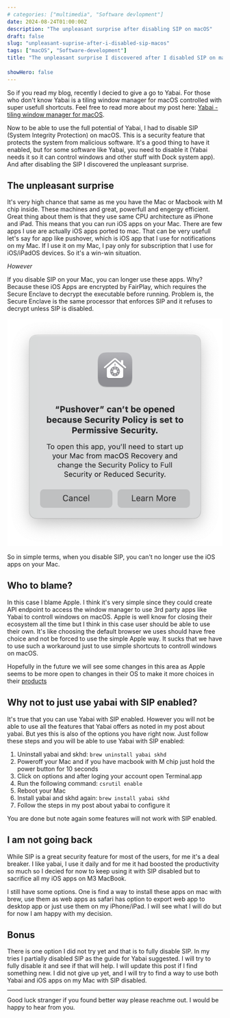 ```yaml
---
# categories: ["multimedia", "Software devlopment"]
date: 2024-08-24T01:00:00Z
description: "The unpleasant surprise after disabling SIP on macOS"
draft: false
slug: "unpleasant-suprise-after-i-disabled-sip-macos"
tags: ["macOS", "Software-development"]
title: "The unpleasant surprise I discovered after I disabled SIP on macOS"

showHero: false
---
```


So if you read my blog, recently I decied to give a go to Yabai. For those who don't know Yabai is a tiling window manager for macOS controlled with super usefull shortcuts. Feel free to read more about my post here: [Yabai - tiling window manager for macOS](/posts/yabai-guide-2024).

Now to be able to use the full potential of Yabai, I had to disable SIP (System Integrity Protection) on macOS. This is a security feature that protects the system from malicious software. It's a good thing to have it enabled, but for some software like Yabai, you need to disable it (Yabai needs it so it can control windows and other stuff with Dock system app).
And after disabling the SIP I discovered the unpleasant surprise.

## The unpleasant surprise

It's very high chance that same as me you have the Mac or Macbook with M chip inside. These machines and great, powerfull and engergy efficient. Great thing about them is that they use same CPU architecture as iPhone and iPad. This means that you can run iOS apps on your Mac. There are few apps I use are actually iOS apps ported to mac. That can be very usefull let's say for app like pushover, which is iOS app that I use for notifications on my Mac. If I use it on my Mac, I pay only for subscription that I use for iOS/iPadOS devices. So it's a win-win situation.

_However_

If you disable SIP on your Mac, you can longer use these apps. Why? Because these iOS Apps are encrypted by FairPlay, which requires the Secure Enclave to decrypt the executable before running. Problem is, the Secure Enclave is the same processor that enforces SIP and it refuses to decrypt unless SIP is disabled.

![unable open image](images/pushover.png "As you can see you can't open the app")

So in simple terms, when you disable SIP, you can't no longer use the iOS apps on your Mac.

## Who to blame?

In this case I blame Apple. I think it's very simple since they could create API endpoint to access the window manager to use 3rd party apps like Yabai to controll windows on macOS. Apple is well know for closing their ecosystem all the time but I think in this case user should be able to use their own. It's like choosing the default browser we uses should have free choice and not be forced to use the simple Apple way. It sucks that we have to use such a workaround just to use simple shortcuts to controll windows on macOS.

Hopefully in the future we will see some changes in this area as Apple seems to be more open to changes in their OS to make it more choices in their [products](https://www.theregister.com/2024/08/24/apple_eu_browser_defaults/)

## Why not to just use yabai with SIP enabled?

It's true that you can use Yabai with SIP enabled. However you will not be able to use all the features that Yabai offers as noted in my post about yabai. But yes this is also of the options you have right now. Just follow these steps and you will be able to use Yabai with SIP enabled:

  1. Uninstall yabai and skhd: `brew uninstall yabai skhd`
  2. Poweroff your Mac and if you have macbook with M chip just hold the power button for 10 seconds
  3. Click on options and after loging your account open Terminal.app
  4. Run the following command: `csrutil enable`
  5. Reboot your Mac
  6. Install yabai and skhd again: `brew install yabai skhd`
  7. Follow the steps in my post about yabai to configure it

You are done but note again some features will not work with SIP enabled.

## I am not going back

While SIP is a great security feature for most of the users, for me it's a deal breaker. I like yabai, I use it daily and for me it had boosted the productivity so much so I decied for now to keep using it with SIP disabled but to sacrifice all my iOS apps on M3 MacBook.

I still have some options. One is find a way to install these apps on mac with brew, use them as web apps as safari has option to export web app to desktop app or just use them on my iPhone/iPad. I will see what I will do but for now I am happy with my decision.

## Bonus

There is one option I did not try yet and that is to fully disable SIP. In my tries I partially disabled SIP as the guide for Yabai suggested. I will try to fully disable it and see if that will help. I will update this post if I find something new. I did not give up yet, and I will try to find a way to use both Yabai and iOS apps on my Mac with SIP disabled.

---

Good luck stranger if you found better way please reachme out. I would be happy to hear from you.
